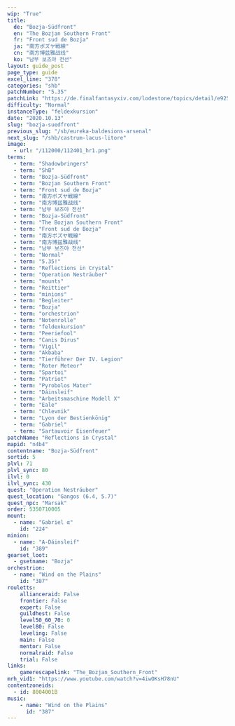 ```yaml
---
wip: "True"
title:
  de: "Bozja-Südfront"
  en: "The Bozjan Southern Front"
  fr: "Front sud de Bozja"
  ja: "南方ボズヤ戦線"
  cn: "南方博兹雅战线"
  ko: "남부 보즈야 전선"
layout: guide_post
page_type: guide
excel_line: "378"
categories: "shb"
patchNumber: "5.35"
patchLink: "https://de.finalfantasyxiv.com/lodestone/topics/detail/e925ca8e10f3586fddd4781fd0d7eb5be96fb23f"
difficulty: "Normal"
instanceType: "feldexkursion"
date: "2020.10.13"
slug: "bozja-suedfront"
previous_slug: "/sb/eureka-baldesions-arsenal"
next_slug: "/shb/castrum-lacus-litore"
image:
  - url: "/112000/112401_hr1.png"
terms:
  - term: "Shadowbringers"
  - term: "ShB"
  - term: "Bozja-Südfront"
  - term: "Bozjan Southern Front"
  - term: "Front sud de Bozja"
  - term: "南方ボズヤ戦線"
  - term: "南方博兹雅战线"
  - term: "남부 보즈야 전선"
  - term: "Bozja-Südfront"
  - term: "The Bozjan Southern Front"
  - term: "Front sud de Bozja"
  - term: "南方ボズヤ戦線"
  - term: "南方博兹雅战线"
  - term: "남부 보즈야 전선"
  - term: "Normal"
  - term: "5.35!"
  - term: "Reflections in Crystal"
  - term: "Operation Nesträuber"
  - term: "mounts"
  - term: "Reittier"
  - term: "minions"
  - term: "Begleiter"
  - term: "Bozja"
  - term: "orchestrion"
  - term: "Notenrolle"
  - term: "feldexkursion"
  - term: "Peeriefool"
  - term: "Canis Dirus"
  - term: "Vigil"
  - term: "Akbaba"
  - term: "Tierführer Der IV. Legion"
  - term: "Roter Meteor"
  - term: "Spartoi"
  - term: "Patriot"
  - term: "Pyrobolos Mater"
  - term: "Dáinsleif"
  - term: "Arbeitsmaschine Modell X"
  - term: "Eale"
  - term: "Chlevnik"
  - term: "Lyon der Bestienkönig"
  - term: "Gabriel"
  - term: "Sartauvoir Eisenfeuer"
patchName: "Reflections in Crystal"
mapid: "n4b4"
contentname: "Bozja-Südfront"
sortid: 5
plvl: 71
plvl_sync: 80
ilvl: 0
ilvl_sync: 430
quest: "Operation Nesträuber"
quest_location: "Gangos (6.4, 5.7)"
quest_npc: "Marsak"
order: 5350710005
mount:
  - name: "Gabriel α"
    id: "224"
minion:
  - name: "A-Dáinsleif"
    id: "389"
gearset_loot:
  - gsetname: "Bozja"
orchestrion:
  - name: "Wind on the Plains"
    id: "387"
rouletts:
    allianceraid: False
    frontier: False
    expert: False
    guildhest: False
    level50_60_70: 0
    level80: False
    leveling: False
    main: False
    mentor: False
    normalraid: False
    trial: False
links:
    gamerescapelink: "The_Bozjan_Southern_Front"
mrh_vid1: "https://www.youtube.com/watch?v=4iwOKsH78nU"
contentzoneids:
  - id: 8004001B
music:
    - name: "Wind on the Plains"
      id: "387"
---
```

